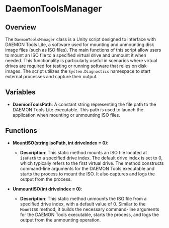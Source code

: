 # DaemonToolsManager

## Overview
The `DaemonToolsManager` class is a Unity script designed to interface with DAEMON Tools Lite, a software used for mounting and unmounting disk image files (such as ISO files). The main functions of this script allow users to mount an ISO file to a specified virtual drive and unmount it when needed. This functionality is particularly useful in scenarios where virtual drives are required for testing or running software that relies on disk images. The script utilizes the `System.Diagnostics` namespace to start external processes and capture their output.

## Variables

- **DaemonToolsPath**: A constant string representing the file path to the DAEMON Tools Lite executable. This path is used to launch the application when mounting or unmounting ISO files.

## Functions

- **MountISO(string isoPath, int driveIndex = 0)**: 
  - **Description**: This static method mounts an ISO file located at `isoPath` to a specified drive index. The default drive index is set to 0, which typically refers to the first virtual drive. The method constructs command-line arguments for the DAEMON Tools executable and starts the process to mount the ISO. It also captures and logs the output from the process.
  
- **UnmountISO(int driveIndex = 0)**: 
  - **Description**: This static method unmounts the ISO file from a specified drive index, with a default value of 0. Similar to the `MountISO` method, it builds the necessary command-line arguments for the DAEMON Tools executable, starts the process, and logs the output from the unmounting operation.